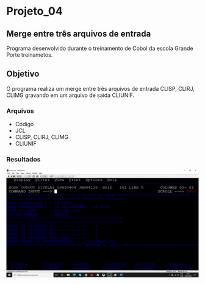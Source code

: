 # Projeto_04
## Merge entre três arquivos de entrada

Programa desenvolvido durante o treinamento de Cobol da escola Grande Porte treinametos.

## Objetivo

O programa realiza um merge entre três arquivos de entrada CLISP, CLIRJ, CLIMG gravando em um arquivo de saída CLIUNIF.

### Arquivos

* Código
* JCL
* CLISP, CLIRJ, CLIMG
* CLIUNIF

### Resultados

![SYSOUT](sysout.png)



